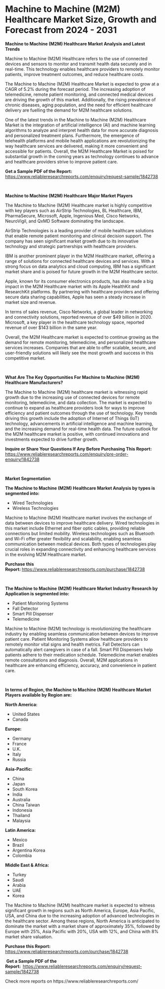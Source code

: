 <p><h1>Machine to Machine (M2M) Healthcare Market Size, Growth and Forecast from 2024 - 2031</h1></p><p><strong>Machine to Machine (M2M) Healthcare Market Analysis and Latest Trends</strong></p>
<p><p>Machine to Machine (M2M) Healthcare refers to the use of connected devices and sensors to monitor and transmit health data securely and in real-time. This technology enables healthcare providers to remotely monitor patients, improve treatment outcomes, and reduce healthcare costs.</p><p>The Machine to Machine (M2M) Healthcare Market is expected to grow at a CAGR of 5.2% during the forecast period. The increasing adoption of telemedicine, remote patient monitoring, and connected medical devices are driving the growth of this market. Additionally, the rising prevalence of chronic diseases, aging population, and the need for efficient healthcare delivery are fuelling the demand for M2M healthcare solutions.</p><p>One of the latest trends in the Machine to Machine (M2M) Healthcare Market is the integration of artificial intelligence (AI) and machine learning algorithms to analyze and interpret health data for more accurate diagnosis and personalized treatment plans. Furthermore, the emergence of telehealth platforms and mobile health applications are revolutionizing the way healthcare services are delivered, making it more convenient and accessible for patients. Overall, the M2M Healthcare Market is poised for substantial growth in the coming years as technology continues to advance and healthcare providers strive to improve patient care.</p></p>
<p><strong>Get a Sample PDF of the Report:&nbsp;</strong> <a href="https://www.reliableresearchreports.com/enquiry/request-sample/1842738">https://www.reliableresearchreports.com/enquiry/request-sample/1842738</a></p>
<p>&nbsp;</p>
<p><strong>Machine to Machine (M2M) Healthcare Major Market Players</strong></p>
<p><p>The Machine to Machine (M2M) Healthcare market is highly competitive with key players such as AirStrip Technologies, BL Healthcare, IBM, PharmaSecure, Microsoft, Apple, Ingenious Med, Cisco Networks, NeuroVigil, and QxMD Software dominating the landscape.</p><p>AirStrip Technologies is a leading provider of mobile healthcare solutions that enable remote patient monitoring and clinical decision support. The company has seen significant market growth due to its innovative technology and strategic partnerships with healthcare providers.</p><p>IBM is another prominent player in the M2M Healthcare market, offering a range of solutions for connected healthcare devices and services. With a strong focus on data analytics and cloud computing, IBM has a significant market share and is poised for future growth in the M2M Healthcare sector.</p><p>Apple, known for its consumer electronics products, has also made a big impact in the M2M Healthcare market with its Apple HealthKit and ResearchKit platforms. By partnering with healthcare providers and offering secure data sharing capabilities, Apple has seen a steady increase in market size and revenue.</p><p>In terms of sales revenue, Cisco Networks, a global leader in networking and connectivity solutions, reported revenue of over $49 billion in 2020. Microsoft, a key player in the healthcare technology space, reported revenue of over $143 billion in the same year.</p><p>Overall, the M2M Healthcare market is expected to continue growing as the demand for remote monitoring, telemedicine, and personalized healthcare services increases. Companies that are able to offer scalable, secure, and user-friendly solutions will likely see the most growth and success in this competitive market.</p></p>
<p>&nbsp;</p>
<p><strong>What Are The Key Opportunities For Machine to Machine (M2M) Healthcare Manufacturers?</strong></p>
<p><p>The Machine to Machine (M2M) healthcare market is witnessing rapid growth due to the increasing use of connected devices for remote monitoring, telemedicine, and data collection. The market is expected to continue to expand as healthcare providers look for ways to improve efficiency and patient outcomes through the use of technology. Key trends driving this growth include the adoption of Internet of Things (IoT) technology, advancements in artificial intelligence and machine learning, and the increasing demand for real-time health data. The future outlook for the M2M healthcare market is positive, with continued innovations and investments expected to drive further growth.</p></p>
<p><strong>Inquire or Share Your Questions If Any Before Purchasing This Report:</strong> <a href="https://www.reliableresearchreports.com/enquiry/pre-order-enquiry/1842738">https://www.reliableresearchreports.com/enquiry/pre-order-enquiry/1842738</a></p>
<p>&nbsp;</p>
<p><strong>Market Segmentation</strong></p>
<p><strong>The Machine to Machine (M2M) Healthcare Market Analysis by types is segmented into:</strong></p>
<p><ul><li>Wired Technologies</li><li>Wireless Technologies</li></ul></p>
<p><p>Machine to Machine (M2M) Healthcare market involves the exchange of data between devices to improve healthcare delivery. Wired technologies in this market include Ethernet and fiber optic cables, providing reliable connections but limited mobility. Wireless technologies such as Bluetooth and Wi-Fi offer greater flexibility and scalability, enabling seamless communication between medical devices. Both types of technologies play crucial roles in expanding connectivity and enhancing healthcare services in the evolving M2M Healthcare market.</p></p>
<p><strong>Purchase this Report:&nbsp;</strong><a href="https://www.reliableresearchreports.com/purchase/1842738">https://www.reliableresearchreports.com/purchase/1842738</a></p>
<p>&nbsp;</p>
<p><strong>The Machine to Machine (M2M) Healthcare Market Industry Research by Application is segmented into:</strong></p>
<p><ul><li>Patient Monitoring Systems</li><li>Fall Detector</li><li>Smart Pill Dispenser</li><li>Telemedicine</li></ul></p>
<p><p>Machine to Machine (M2M) technology is revolutionizing the healthcare industry by enabling seamless communication between devices to improve patient care. Patient Monitoring Systems allow healthcare providers to remotely monitor vital signs and health metrics. Fall Detectors can automatically alert caregivers in case of a fall. Smart Pill Dispensers help patients adhere to their medication schedule. Telemedicine market enables remote consultations and diagnosis. Overall, M2M applications in healthcare are enhancing efficiency, accuracy, and convenience in patient care.</p></p>
<p>&nbsp;</p>
<p><strong>In terms of Region, the Machine to Machine (M2M) Healthcare Market Players available by Region are:</strong></p>
<p>
    <p> <strong> North America: </strong>
        <ul>
            <li>United States</li>
            <li>Canada</li>
        </ul>
        </p> 
    <p> <strong> Europe: </strong>
        <ul>
            <li>Germany</li>
            <li>France</li>
            <li>U.K.</li>
            <li>Italy</li>
            <li>Russia</li>
        </ul>
        </p> 
    <p> <strong> Asia-Pacific: </strong>
        <ul>
            <li>China</li>
            <li>Japan</li>
            <li>South Korea</li>
            <li>India</li>
            <li>Australia</li>
            <li>China Taiwan</li>
            <li>Indonesia</li>
            <li>Thailand</li>
            <li>Malaysia</li>
        </ul>
        </p> 
    <p> <strong> Latin America: </strong>
        <ul>
            <li>Mexico</li>
            <li>Brazil</li>
            <li>Argentina Korea</li>
            <li>Colombia</li>
        </ul>
        </p> 
    <p> <strong> Middle East & Africa: </strong>
        <ul>
            <li>Turkey</li>
            <li>Saudi</li>
            <li>Arabia</li>
            <li>UAE</li>
            <li>Korea</li>
        </ul>
    </p>
    </p>
<p><p>The Machine to Machine (M2M) healthcare market is expected to witness significant growth in regions such as North America, Europe, Asia Pacific, USA, and China due to the increasing adoption of advanced technologies in the healthcare sector. Among these regions, North America is anticipated to dominate the market with a market share of approximately 35%, followed by Europe with 25%, Asia Pacific with 20%, USA with 12%, and China with 8% market share valuation.</p></p>
<p><strong>Purchase this Report: </strong><a href="https://www.reliableresearchreports.com/purchase/1842738">https://www.reliableresearchreports.com/purchase/1842738</a></p>
<p>&nbsp;<strong>Get a Sample PDF of the Report:&nbsp;&nbsp;</strong><a href="https://www.reliableresearchreports.com/enquiry/request-sample/1842738">https://www.reliableresearchreports.com/enquiry/request-sample/1842738</a></p>
<p><strong></strong></p>
<p>Check more reports on https://www.reliableresearchreports.com/</p>